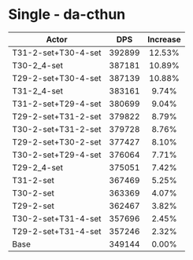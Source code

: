 # Single - da-cthun
| Actor | DPS | Increase |
|---|:---:|:---:|
|T31-2-set+T30-4-set|392899|12.53%|
|T30-2_4-set|387181|10.89%|
|T29-2-set+T30-4-set|387139|10.88%|
|T31-2_4-set|383161|9.74%|
|T31-2-set+T29-4-set|380699|9.04%|
|T29-2-set+T31-2-set|379822|8.79%|
|T30-2-set+T31-2-set|379728|8.76%|
|T29-2-set+T30-2-set|377427|8.10%|
|T30-2-set+T29-4-set|376064|7.71%|
|T29-2_4-set|375051|7.42%|
|T31-2-set|367469|5.25%|
|T30-2-set|363369|4.07%|
|T29-2-set|362467|3.82%|
|T30-2-set+T31-4-set|357696|2.45%|
|T29-2-set+T31-4-set|357246|2.32%|
|Base|349144|0.00%|
